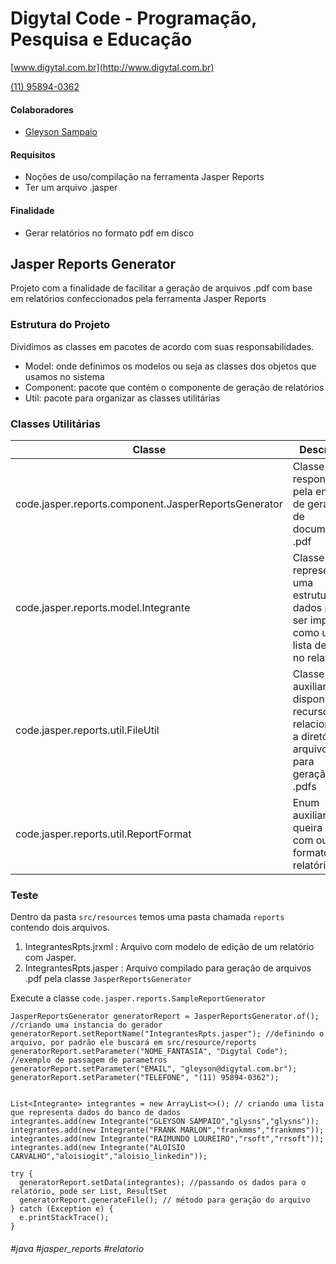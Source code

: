 # Digytal Code - Programação, Pesquisa e Educação
[www.digytal.com.br](http://www.digytal.com.br) 

[(11) 95894-0362](https://api.whatsapp.com/send?phone=5511958940362)


#### Colaboradores
- [Gleyson Sampaio](https://github.com/glysns)

#### Requisitos
- Noções de uso/compilação na ferramenta Jasper Reports
- Ter um arquivo .jasper

#### Finalidade
- Gerar relatórios no formato pdf em disco

## Jasper Reports Generator
Projeto com a finalidade de facilitar a geração de arquivos .pdf com base em relatórios confeccionados pela ferramenta Jasper Reports

### Estrutura do Projeto
Dividimos as classes em pacotes de acordo com suas responsabilidades.
- Model: onde definimos os modelos ou seja as classes dos objetos que usamos no sistema
- Component: pacote que contém o componente de geração de relatórios
- Util: pacote para organizar as classes utilitárias

### Classes Utilitárias

| Classe  | Descrição |
| ------------- | ------------- |
| code.jasper.reports.component.JasperReportsGenerator  | Classe responsável pela engine de geração de documentos .pdf
| code.jasper.reports.model.Integrante  | Classe que representa uma estrutura de dados para ser impressa como uma lista detalhe no relatório
| code.jasper.reports.util.FileUtil  | Classe auxiliar para disponibilizar recursos relacionados a diretórios e arquivos para geração dos .pdfs
| code.jasper.reports.util.ReportFormat  | Enum auxiliar caso queira atuar com outro formato de relatório


### Teste

Dentro da pasta `src/resources` temos uma pasta chamada `reports` contendo dois arquivos.
1. IntegrantesRpts.jrxml  : Arquivo com modelo de edição de um relatório com Jasper.
2. IntegrantesRpts.jasper : Arquivo compilado para geração de arquivos .pdf pela classe `JasperReportsGenerator`

Execute a classe `code.jasper.reports.SampleReportGenerator`

```
JasperReportsGenerator generatorReport = JasperReportsGenerator.of(); //criando uma instancia do gerador
generatorReport.setReportName("IntegrantesRpts.jasper"); //definindo o arquivo, por padrão ele buscará em src/resource/reports
generatorReport.setParameter("NOME_FANTASIA", "Digytal Code"); //exemplo de passagem de parametros
generatorReport.setParameter("EMAIL", "gleyson@digytal.com.br");
generatorReport.setParameter("TELEFONE", "(11) 95894-0362");


List<Integrante> integrantes = new ArrayList<>(); // criando uma lista que representa dados do banco de dados
integrantes.add(new Integrante("GLEYSON SAMPAIO","glysns","glysns"));
integrantes.add(new Integrante("FRANK MARLON","frankmms","frankmms"));
integrantes.add(new Integrante("RAIMUNDO LOUREIRO","rsoft","rrsoft"));
integrantes.add(new Integrante("ALOISIO CARVALHO","aloisiogit","aloisio_linkedin"));

try {
  generatorReport.setData(integrantes); //passando os dados para o relatório, pode ser List, ResultSet
  generatorReport.generateFile(); // método para geração do arquivo
} catch (Exception e) {
  e.printStackTrace();
}
```


###### #java #jasper_reports #relatorio







